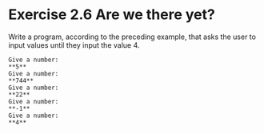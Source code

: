 # Exercise 2.6 Are we there yet?

Write a program, according to the preceding example, that asks the user to input values until they input the value 4.

```plaintext
Give a number:
**5**
Give a number:
**744**
Give a number:
**22**
Give a number:
**-1**
Give a number:
**4**
```
